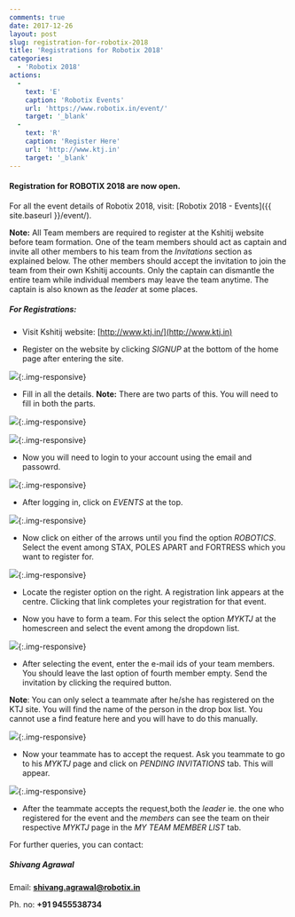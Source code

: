 ```yaml
---
comments: true
date: 2017-12-26
layout: post
slug: registration-for-robotix-2018
title: 'Registrations for Robotix 2018'
categories:
  - 'Robotix 2018'
actions:
  -
    text: 'E'
    caption: 'Robotix Events'
    url: 'https://www.robotix.in/event/'
    target: '_blank'
  -
    text: 'R'
    caption: 'Register Here'
    url: 'http://www.ktj.in'
    target: '_blank'
---
```


#### Registration for ROBOTIX 2018 are now open.

For all the event details of Robotix 2018, visit: [Robotix 2018 - Events]({{ site.baseurl }}/event/).

**Note:** All Team members are required to register at the Kshitij website before team formation. One of the
team members should act as captain and invite all other members to his team from the _Invitations_ section as
explained below. The other members should accept the invitation to join the team from their own Kshitij accounts.
Only the captain can dismantle the entire team while individual members may leave the team anytime. The captain
is also known as the _leader_ at some places.

##### For Registrations:

 * Visit Kshitij website: [http://www.ktj.in/](http://www.ktj.in)

 * Register on the website by clicking _SIGNUP_ at the bottom of the home page after entering the site.

![](/img/blog/2017/regs-2018/1.png){:.img-responsive}

 * Fill in all the details. **Note:** There are two parts of this. You will need to fill in both the parts.

![](/img/blog/2017/regs-2018/2.png){:.img-responsive}

![](/img/blog/2017/regs-2018/3.png){:.img-responsive}

 * Now you will need to login to your account using the email and passowrd.

![](/img/blog/2017/regs-2018/4.png){:.img-responsive}

 * After logging in, click on _EVENTS_ at the top.

![](/img/blog/2017/regs-2018/5.png){:.img-responsive}

 * Now click on either of the arrows until you find the option _ROBOTICS_. Select the event among STAX, POLES APART and FORTRESS which you want to register for.

![](/img/blog/2017/regs-2018/6.png){:.img-responsive}

 * Locate the register option on the right. A registration link appears at the centre. Clicking that link completes your registration for that event.

 * Now you have to form a team. For this select the option _MYKTJ_ at the homescreen and select the event among the dropdown list.

 ![](/img/blog/2017/regs-2018/7.png){:.img-responsive}

 * After selecting the event, enter the e-mail ids of your team members. You should leave the last option of fourth member empty. Send the invitation by clicking the required button.

 **Note**: You can only select a teammate after he/she has registered on the KTJ site. You will find the name
 of the person in the drop box list. You cannot use a find feature here and you will have to do this manually.

![](/img/blog/2017/regs-2018/8.png){:.img-responsive}

 * Now your teammate has to accept the request. Ask you teammate to go to his _MYKTJ_ page and click on _PENDING INVITATIONS_ tab.
 This will appear.

![](/img/blog/2017/regs-2018/9.png){:.img-responsive}

 * After the teammate accepts the request,both the _leader_ ie. the one who registered for the event and the _members_ can see the team on their respective _MYKTJ_ page in the _MY TEAM MEMBER LIST_ tab.

For further queries, you can contact:

##### Shivang Agrawal

Email: **[shivang.agrawal@robotix.in](mailto:shivang.agrawal@robotix.in)**

Ph. no: **+91 9455538734**  
